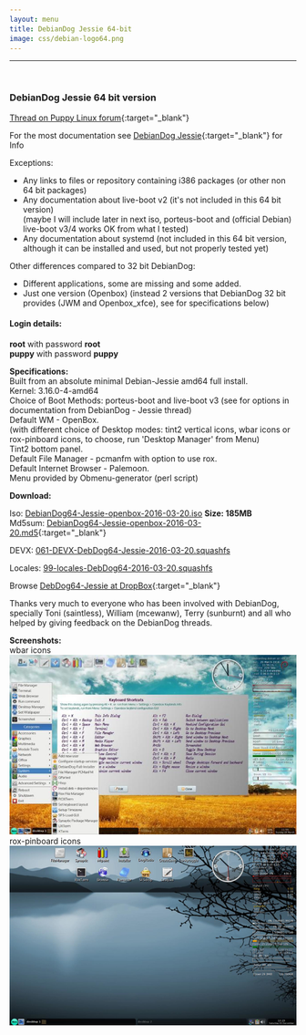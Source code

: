 ```yaml
---
layout: menu
title: DebianDog Jessie 64-bit
image: css/debian-logo64.png
---
```


---
<br>

### DebianDog Jessie 64 bit version


[Thread on Puppy Linux forum](http://murga-linux.com/puppy/viewtopic.php?t=101931){:target="_blank"}

For the most documentation see [DebianDog Jessie](zz01debiandogjessie.html){:target="_blank"} for Info

Exceptions:    
- Any links to files or repository containing i386 packages (or other non 64 bit packages)    
- Any documentation about live-boot v2 (it's not included in this 64 bit version)    
(maybe I will include later in next iso, porteus-boot and (official Debian) live-boot v3/4 works OK from what I tested)    
- Any documentation about systemd (not included in this 64 bit version, although it can be installed and used, but not properly tested yet)

Other differences compared to 32 bit DebianDog:    
- Different applications, some are missing and some added.    
- Just one version (Openbox) (instead 2 versions that DebianDog 32 bit provides (JWM and Openbox_xfce), see for specifications below)    

#### Login details:
**root** with password **root**    
**puppy** with password **puppy**

**Specifications:**    
Built from an absolute minimal Debian-Jessie amd64 full install.    
Kernel: 3.16.0-4-amd64    
Choice of Boot Methods: porteus-boot and live-boot v3 (see for options in documentation from DebianDog - Jessie thread)    
Default WM - OpenBox.    
(with different choice of Desktop modes: tint2 vertical icons, wbar icons or rox-pinboard icons, to choose, run 'Desktop Manager' from Menu)    
Tint2 bottom panel.       
Default File Manager - pcmanfm with option to use rox.    
Default Internet Browser - Palemoon.    
Menu provided by Obmenu-generator (perl script)     

**Download:**

Iso: [DebianDog64-Jessie-openbox-2016-03-20.iso](https://dl.dropboxusercontent.com/s/4pd71uyrk53z6uh/DebianDog64-Jessie-openbox-2016-03-20.iso?dl=1) **Size: 185MB**        
Md5sum: [DebianDog64-Jessie-openbox-2016-03-20.md5](https://dl.dropboxusercontent.com/s/jpzeydxpgioqnm9/DebianDog64-Jessie-openbox-2016-03-20.md5?dl=1){:target="_blank"}        

DEVX: [061-DEVX-DebDog64-Jessie-2016-03-20.squashfs](https://dl.dropboxusercontent.com/s/ny79kwlxpzuptkz/061-DEVX-DebDog64-Jessie-2016-03-20.squashfs?dl=1)    

Locales: [99-locales-DebDog64-2016-03-20.squashfs](https://dl.dropboxusercontent.com/s/nt1dr2otjnfpqff/99-locales-DebDog64-2016-03-20.squashfs?dl=1)    

Browse [DebDog64-Jessie at DropBox](https://www.dropbox.com/sh/7zw9v8owznjfkze/AADGxeYik7761AX_3jHfxucIa?lst){:target="_blank"}  

Thanks very much to everyone who has been involved with DebianDog, specially Toni (saintless), William (mcewanw), Terry (sunburnt) and all who helped by giving feedback on the DebianDog threads.


**Screenshots:**    
wbar icons
![wbar icons](images/Debdog64-wbar-icons.jpg)    
rox-pinboard icons   
![rox-pinboard icons](images/Debdog64-rox-pinboard.png)    

